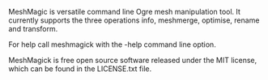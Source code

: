 MeshMagic is versatile command line Ogre mesh manipulation tool.
It currently supports the three operations info, meshmerge, optimise, rename and transform.

For help call meshmagick with the -help command line option.

MeshMagick is free open source software released under the MIT license, which can be found in the LICENSE.txt file.
